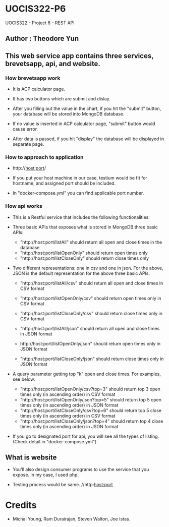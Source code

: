 # UOCIS322-P6
UOCIS322 - Project 6 - REST API

## Author : Theodore Yun

## This web service app contains three services, brevetsapp, api, and website.

### How brevetsapp work
- It is ACP calculator page.

- It has two buttons which are submit and dislay.

- After you filling out the value in the chart, if you hit the "submit" button, your database will be stored into MongoDB database.

- If no value is inserted in ACP calculator page, "submit" button would cause error.

- After data is passed, if you hit "display" the database will be displayed in separate page.

### How to approach to application

- http://<host:port>/

- If you put your host machine in our case, testium would be fit for hostname, and assigned port should be included.

- In "docker-compose.yml" you can find applicable port number.


### How api works

* This is a Restful service that includes the following functionalities:

* Three basic APIs that exposes what is stored in MongoDB.three basic APIs:

  * "http://host:port/listAll" should return all open and close times in the database
  * "http://host:port/listOpenOnly" should return open times only
  * "http://host:port/listCloseOnly" should return close times only
* Two different representations: one in csv and one in json. For the above, JSON is the default representation for the above three basic APIs.

  * "http://host:port/listAll/csv" should return all open and close times in CSV format

  * "http://host:port/listOpenOnly/csv" should return open times only in CSV format

  * "http://host:port/listCloseOnly/csv" should return close times only in CSV format

  * "http://host:port/listAll/json" should return all open and close times in JSON format

  * http://host:port/listOpenOnly/json" should return open times only in JSON format

  * "http://host:port/listCloseOnly/json" should return close times only in JSON format

* A query parameter getting top "k" open and close times. For examples, see below.

  * "http://host:port/listOpenOnly/csv?top=3" should return top 3 open times only (in ascending order) in CSV format
  * "http://host:port/listOpenOnly/json?top=5" should return top 5 open times only (in ascending order) in JSON format
  * "http://host:port/listCloseOnly/csv?top=6" should return top 5 close times only (in ascending order) in CSV format
  * "http://host:port/listCloseOnly/json?top=4" should return top 4 close times only (in ascending order) in JSON format
  
- If you go to designated port for api, you will see all the types of listing. (Check detail in "docker-compose.yml")


## What is website

- You'll also design consumer programs to use the service that you expose. In my case, I used php.

- Testing process would be same. //http:<host:port>

# Credits

- Michal Young, Ram Durairajan, Steven Walton, Joe Istas.

